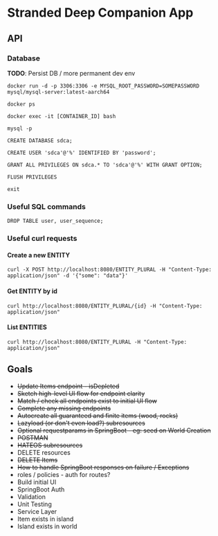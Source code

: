# Stranded Deep Companion App

## API

### Database

**TODO**: Persist DB / more permanent dev env

`docker run -d -p 3306:3306 -e MYSQL_ROOT_PASSWORD=SOMEPASSWORD mysql/mysql-server:latest-aarch64`

`docker ps`

`docker exec -it [CONTAINER_ID] bash`

`mysql -p`

`CREATE DATABASE sdca;`

`CREATE USER 'sdca'@'%' IDENTIFIED BY 'password';`

`GRANT ALL PRIVILEGES ON sdca.* TO 'sdca'@'%' WITH GRANT OPTION;`

`FLUSH PRIVILEGES`

`exit`

### Useful SQL commands

`DROP TABLE user, user_sequence;`

### Useful curl requests

#### Create a new ENTITY
`curl -X POST http://localhost:8080/ENTITY_PLURAL -H "Content-Type: application/json" -d '{"some": "data"}'`

#### Get ENTITY by id
`curl http://localhost:8080/ENTITY_PLURAL/{id} -H "Content-Type: application/json"`

#### List ENTITIES
`curl http://localhost:8080/ENTITY_PLURAL -H "Content-Type: application/json"`

Goals
---

 - ~~Update Items endpoint  - isDepleted~~
 - ~~Sketch high-level UI flow for endpoint clarity~~
 - ~~Match / check all endpoints exist to initial UI flow~~
 - ~~Complete any missing endpoints~~
 - ~~Autocreate all guaranteed and finite items (wood, rocks)~~
 - ~~Lazyload (or don't even load?) subresources~~
 - ~~Optional requestparams in SpringBoot - eg: seed on World Creation~~
 - ~~POSTMAN~~
 - ~~HATEOS subresources~~
 - DELETE resources
 - ~~DELETE Items~~
 - ~~How to handle SpringBoot responses on failure / Exceptions~~
 - roles / policies - auth for routes?
 - Build initial UI
 - SpringBoot Auth
 - Validation
 - Unit Testing
 - Service Layer
 - Item exists in island
 - Island exists in world
